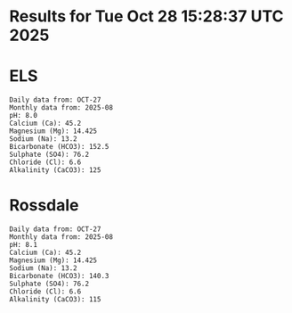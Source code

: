 # Results for Tue Oct 28 15:28:37 UTC 2025
# ELS
```
Daily data from: OCT-27
Monthly data from: 2025-08
pH: 8.0
Calcium (Ca): 45.2
Magnesium (Mg): 14.425
Sodium (Na): 13.2
Bicarbonate (HCO3): 152.5
Sulphate (SO4): 76.2
Chloride (Cl): 6.6
Alkalinity (CaCO3): 125
```
# Rossdale
```
Daily data from: OCT-27
Monthly data from: 2025-08
pH: 8.1
Calcium (Ca): 45.2
Magnesium (Mg): 14.425
Sodium (Na): 13.2
Bicarbonate (HCO3): 140.3
Sulphate (SO4): 76.2
Chloride (Cl): 6.6
Alkalinity (CaCO3): 115
```
